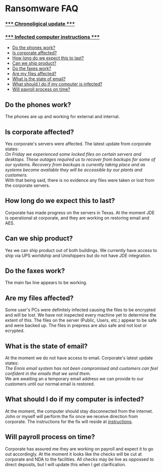 # Ransomware FAQ

### [*** Chronoligical update ***](/chronological-update/README.md)
### [*** Infected computer instructions ***](/infected-instructions/README.md)

- [Do the phones work?](#do-the-phones-work)
- [Is corporate affected?](#is-corporate-affected)
- [How long do we expect this to last?](#how-long-do-we-expect-this-to-last)
- [Can we ship product?](#can-we-ship-product)
- [Do the faxes work?](#do-the-faxes-work)
- [Are my files affected?](#are-my-files-affected)
- [What is the state of email?](#what-is-the-state-of-email)
- [What should I do if my computer is infected?](#what-should-i-do-if-my-computer-is-infected)
- [Will payroll process on time?](#will-payroll-process-on-time)

## Do the phones work?
The phones are up and working for external and internal.

## Is corporate affected?
Yes corporate's servers were affected.  The latest update from corporate states:<br />
*On Friday we experienced some locked files on certain servers and desktops.  These outages required us to recover from backups for some of our systems.  Recovery from backups is currently taking place and as systems become available they will be accessible by our plants and customers.*<br />
With that being said, there is no evidence any files were taken or lost from the corporate servers.

## How long do we expect this to last?
Corporate has made progress on the servers in Texas.  At the moment JDE is operational at corporate, and they are working on restoring email and AES.

## Can we ship product?
Yes we can ship product out of both buildings.  We currently have access to ship via UPS worldship and Unishippers but do not have JDE integration.

## Do the faxes work?
The main fax line appears to be working.

## Are my files affected?
Some user's PCs were definitely infected causing the files to be encrypted and will be lost.  We have not inspected every machine yet to determine the extent of this.  The files on the server (Public, Users, etc.) appear to be safe and were backed up.  The files in prepress are also safe and not lost or ecrypted.

## What is the state of email?
At the moment we do not have access to email.  Corporate's latest update states:<br />
*The Ennis email system has not been compromised and customers can feel confident in the emails that we send them.*<br />
We are awaiting an a temporary email address we can provide to our customers until our normal email is restored.

## What should I do if my computer is infected?
At the moment, the computer should stay disconnected from the internet.  John or myself will perform the fix once we receive direction from corporate.  The instructions for the fix will reside at [instructions](/infected-instructions/README.md).

## Will payroll process on time?
Corporate has assured me they are working on payroll and expect it to go out accordingly.  At the moment it looks like the checks will be cut at corporate and NDA to the facilities.  All checks may be live as oppossed to direct deposits, but I will update this when I get clarification.
